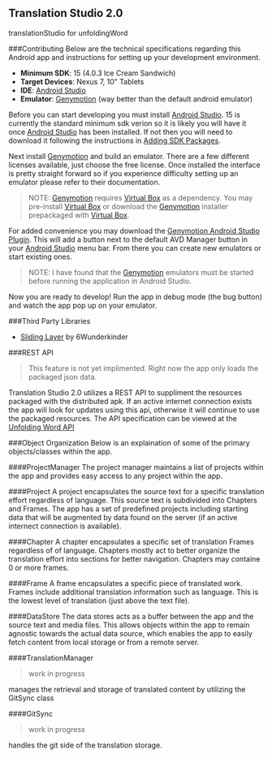 Translation Studio 2.0
--

translationStudio for unfoldingWord


###Contributing
Below are the technical specifications regarding this Android app and instructions for setting up your development environment.

* **Minimum SDK**: 15 (4.0.3 Ice Cream Sandwich)
* **Target Devices**: Nexus 7, 10" Tablets
* **IDE**: [Android Studio]
* **Emulator**: [Genymotion] (way better than the default android emulator)

Before you can start developing you must install [Android Studio]. 15 is currently the standard minimum sdk verion so it is likely you will have it once [Android Studio] has been installed. If not then you will need to download it following the instructions in [Adding SDK Packages].

Next install [Genymotion] and build an emulator. There are a few different licenses available, just choose the free license. Once installed the interface is pretty straight forward so if you experience difficulty setting up an emulator please refer to their documentation.

>NOTE: [Genymotion] requires [Virtual Box] as a dependency. You may pre-install [Virtual Box] or download the [Genymotion] installer prepackaged with [Virtual Box].

For added convenience you may download the [Genymotion Android Studio Plugin]. This will add a button next to the default AVD Manager button in your [Android Studio] menu bar. From there you can create new emulators or start existing ones.

>NOTE: I have found that the [Genymotion] emulators must be started before running the application in Android Studio.

Now you are ready to develop! Run the app in debug mode (the bug button) and watch the app pop up on your emulator. 

###Third Party Libraries
* [Sliding Layer] by 6Wunderkinder

###REST API
> This feature is not yet implimented. Right now the app only loads the packaged json data.

Translation Studio 2.0 utilizes a REST API to suppliment the resources packaged with the distributed apk. If an active internet connection exists the app will look for updates using this api, otherwise it will continue to use the packaged resources.
The API specification can be viewed at the [Unfolding Word API](https://door43.org/en/dev/api/unfoldingword)

###Object Organization
Below is an explaination of some of the primary objects/classes within the app.

####ProjectManager
The project manager maintains a list of projects within the app and provides easy access to any project within the app.

####Project
A project encapsulates the source text for a specific translation effort regardless of language. This source text is subdivided into Chapters and Frames. The app has a set of predefined projects including starting data that will be augmented by data found on the server (if an active internect connection is available).

####Chapter
A chapter encapsulates a specific set of translation Frames regardless of of language. Chapters mostly act to better organize the translation effort into sections for better navigation. Chapters may containe 0 or more frames.

####Frame
A frame encapsulates a specific piece of translated work. Frames include additional translation information such as language. This is the lowest level of translation (just above the text file).

####DataStore
The data stores acts as a buffer between the app and the source text and media files. This allows objects within the app to remain agnostic towards the actual data source, which enables the app to easily fetch content from local storage or from a remote server.

####TranslationManager
> work in progress

manages the retrieval and storage of translated content by utilizing the GitSync class

####GitSync
> work in progress

handles the git side of the translation storage. 


[Virtual Box]:https://www.virtualbox.org/
[Genymotion Android Studio Plugin]:https://cloud.genymotion.com/page/doc/#collapse-intellij
[Adding SDK Packages]:http://developer.android.com/sdk/installing/adding-packages.html
[Sliding Layer]:https://github.com/6wunderkinder/android-sliding-layer-lib
[Genymotion]:http://www.genymotion.com/
[Android Studio]:https://developer.android.com/sdk/installing/studio.html